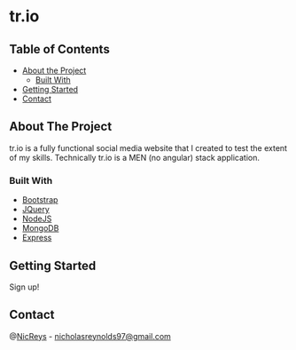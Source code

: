 # tr.io

<!-- TABLE OF CONTENTS -->
## Table of Contents

* [About the Project](#about-the-project)
  * [Built With](#built-with)
* [Getting Started](#getting-started)
* [Contact](#contact)

<!-- ABOUT THE PROJECT -->
## About The Project

tr.io is a fully functional social media website that I created to test the extent of my skills. Technically tr.io is a MEN (no angular) stack application. 

### Built With
* [Bootstrap](https://getbootstrap.com)
* [JQuery](https://jquery.com)
* [NodeJS](https://nodejs.org/en/)
* [MongoDB](https://www.mongodb.com/)
* [Express](https://expressjs.com/)

<!-- GETTING STARTED -->
## Getting Started

Sign up!

<!-- CONTACT -->
## Contact

@[NicReys](https://twitter.com/NicReys) - nicholasreynolds97@gmail.com
